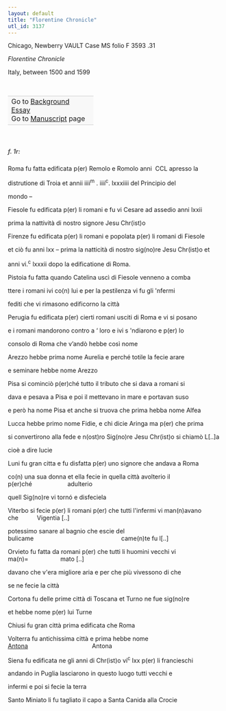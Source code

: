 ```yaml
---
layout: default
title: "Florentine Chronicle"
utl_id: 3137
---
```



Chicago, Newberry VAULT Case MS folio F 3593 .31


*Florentine Chronicle*


Italy, between 1500 and 1599


 

<table border="0.5" cellpadding="1" cellspacing="1" style="width: 200px; background-color:#F8F8F8;"><tbody style="border-color:#ccc"><tr style="border-color:#ccc"><td>Go to <a href="{{ site.baseurl }}/essay/045" target="_blank">Background Essay</a><br />
			Go to <a href="{{ site.baseurl }}/www/record.html?id=045" target="_blank">Manuscript</a> page</td>
</tr></tbody></table>
 


<h5 style="color:#555;">f. 1r:</h5>

Roma fu fatta edificata p(er) Remolo e Romolo anni  CCL apresso la


distrutione di Troia et annii iiii<sup>m</sup> . iiii<sup>c</sup>. lxxxiiii del Principio del


mondo –


Fiesole fu edificata p(er) li romani e fu vi Cesare ad assedio anni lxxii


prima la nattività di nostro signore Jesu Chr(ist)o


Firenze fu edificata p(er) li romani e popolata p(er) li romani di Fiesole


et ciò fu anni lxx – prima la natticità di nostro sig(no)re Jesu Chr(ist)o et


anni vi.<sup>c</sup> lxxxii dopo la edificatione di Roma.


Pistoia fu fatta quando Catelina uscì di Fiesole venneno a comba


ttere i romani ivi co(n) lui e per la pestilenza vi fu gli 'nfermi


fediti che vi rimasono edificorno la città


Perugia fu edificata p(er) cierti romani usciti di Roma e vi si posano


e i romani mandorono contro a ‘ loro e ivi s 'ndiarono e p(er) lo


consolo di Roma che v’andò hebbe così nome


Arezzo hebbe prima nome Aurelia e perché totile la fecie arare


e seminare hebbe nome Arezzo


Pisa si cominciò p(er)ché tutto il tributo che si dava a romani si


dava e pesava a Pisa e poi il mettevano in mare e portavan suso


e però ha nome Pisa et anche si truova che prima hebba nome Alfea


Lucca hebbe primo nome Fidie, e chi dicie Aringa ma p(er) che prima


si convertirono alla fede e n(ost)ro Sig(no)re Jesu Chr(ist)o si chiamò L[..]a


cioè a dire lucie


Luni fu gran citta e fu disfatta p(er) uno signore che andava a Roma


co(n) una sua donna et ella fecie in quella città avolterio il p(er)ché                     adulterio


quell Sig(no)re vi tornó e disfeciela


Viterbo si fecie p(er) li romani p(er) che tutti l'infermi vi man(n)avano che           Vigentia [..]


potessimo sanare al bagnio che escie del bulicame                                                    came(n)te fu l[..]


Orvieto fu fatta da romani p(er) che tutti li huomini vecchi vi ma(n)=                   mato [..]


davano che v'era migliore aria e per che più vivessono di che


se ne fecie la città


Cortona fu delle prime città di Toscana et Turno ne fue sig(no)re


et hebbe nome p(er) lui Turne


Chiusi fu gran città prima edificata che Roma


Volterra fu antichissima città e prima hebbe nome <u>Antona</u>                                      Antona


Siena fu edificata ne gli anni di Chr(ist)o vi<sup>c</sup> lxx p(er) li francieschi


andando in Puglia lasciarono in questo luogo tutti vecchi e


infermi e poi si fecie la terra


Santo Miniato li fu tagliato il capo a Santa Canida alla Crocie

